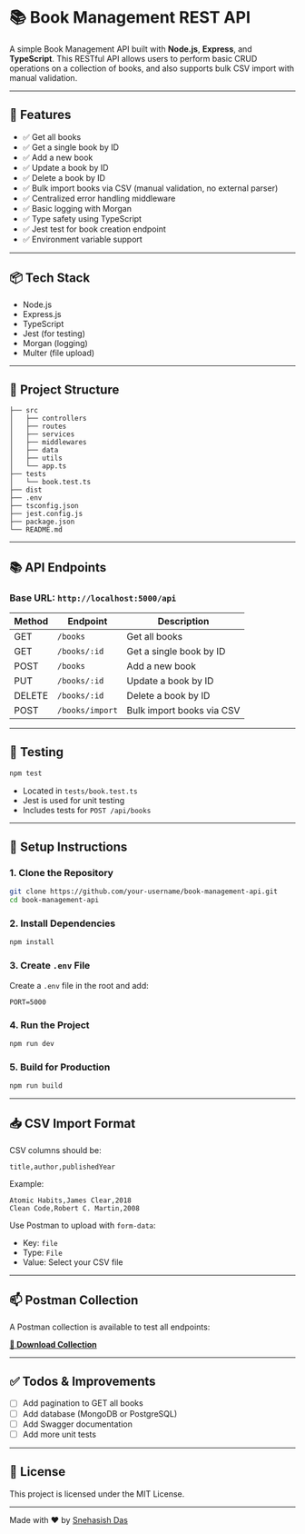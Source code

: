 # 📚 Book Management REST API

A simple Book Management API built with **Node.js**, **Express**, and **TypeScript**. This RESTful API allows users to perform basic CRUD operations on a collection of books, and also supports bulk CSV import with manual validation.

---

## 🚀 Features

* ✅ Get all books
* ✅ Get a single book by ID
* ✅ Add a new book
* ✅ Update a book by ID
* ✅ Delete a book by ID
* ✅ Bulk import books via CSV (manual validation, no external parser)
* ✅ Centralized error handling middleware
* ✅ Basic logging with Morgan
* ✅ Type safety using TypeScript
* ✅ Jest test for book creation endpoint
* ✅ Environment variable support

---

## 📦 Tech Stack

* Node.js
* Express.js
* TypeScript
* Jest (for testing)
* Morgan (logging)
* Multer (file upload)

---

## 📁 Project Structure

```
├── src
│   ├── controllers
│   ├── routes
│   ├── services
│   ├── middlewares
│   ├── data
│   ├── utils
│   └── app.ts
├── tests
│   └── book.test.ts
├── dist
├── .env
├── tsconfig.json
├── jest.config.js
├── package.json
└── README.md
```

---

## 📚 API Endpoints

### Base URL: `http://localhost:5000/api`

| Method | Endpoint        | Description               |
| ------ | --------------- | ------------------------- |
| GET    | `/books`        | Get all books             |
| GET    | `/books/:id`    | Get a single book by ID   |
| POST   | `/books`        | Add a new book            |
| PUT    | `/books/:id`    | Update a book by ID       |
| DELETE | `/books/:id`    | Delete a book by ID       |
| POST   | `/books/import` | Bulk import books via CSV |

---

## 🧪 Testing

```bash
npm test
```

* Located in `tests/book.test.ts`
* Jest is used for unit testing
* Includes tests for `POST /api/books`

---

## 🔧 Setup Instructions

### 1. Clone the Repository

```bash
git clone https://github.com/your-username/book-management-api.git
cd book-management-api
```

### 2. Install Dependencies

```bash
npm install
```

### 3. Create `.env` File

Create a `.env` file in the root and add:

```env
PORT=5000
```

### 4. Run the Project

```bash
npm run dev
```

### 5. Build for Production

```bash
npm run build
```

---

## 📥 CSV Import Format

CSV columns should be:

```
title,author,publishedYear
```

Example:

```
Atomic Habits,James Clear,2018
Clean Code,Robert C. Martin,2008
```

Use Postman to upload with `form-data`:

* Key: `file`
* Type: `File`
* Value: Select your CSV file

---

## 📫 Postman Collection

A Postman collection is available to test all endpoints:

**[📩 Download Collection](https://www.postman.com/collections/your-link-here)**

---

## ✅ Todos & Improvements

* [ ] Add pagination to GET all books
* [ ] Add database (MongoDB or PostgreSQL)
* [ ] Add Swagger documentation
* [ ] Add more unit tests

---

## 📝 License

This project is licensed under the MIT License.

---

Made with ❤️ by [Snehasish Das](https://github.com/snehasishdasz)
